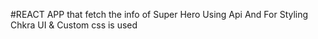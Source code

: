 #REACT APP that fetch the info of Super Hero Using Api And For Styling Chkra UI & Custom css is used 

